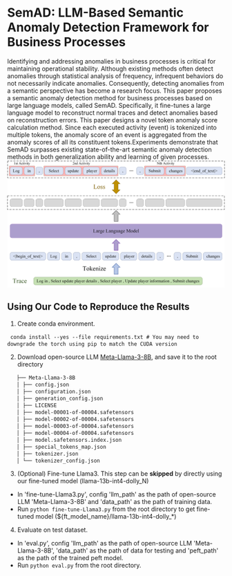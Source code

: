 # SemAD: LLM-Based Semantic Anomaly Detection Framework for Business Processes

Identifying and addressing anomalies in business processes is critical for maintaining operational stability. Although
existing methods often detect anomalies through statistical analysis of frequency, infrequent behaviors do not
necessarily indicate anomalies. Consequently, detecting anomalies from a semantic perspective has become a research
focus. This paper proposes a semantic anomaly detection method for business processes based on large language models,
called SemAD. Specifically, it fine-tunes a large language model to reconstruct normal traces and detect anomalies based
on reconstruction errors. This paper designs a novel token anomaly score calculation method. Since each executed
activity (event) is tokenized into multiple tokens, the anomaly score of an event is aggregated from the anomaly scores
of all its constituent tokens.Experiments demonstrate that SemAD surpasses existing state-of-the-art semantic anomaly
detection methods in both generalization ability and learning of given processes.
![architecture.png](architecture.png)

## Using Our Code to Reproduce the Results

1. Create conda environment.

```
 conda install --yes --file requirements.txt # You may need to downgrade the torch using pip to match the CUDA version
```


2. Download open-source LLM [Meta-Llama-3-8B](https://hf-mirror.com/meta-llama/Meta-Llama-3-8B/tree/main), and
   save it to the root directory

```
   ├── Meta-Llama-3-8B
   │ ├── config.json
   │ ├── configuration.json
   │ ├── generation_config.json
   │ ├── LICENSE
   │ ├── model-00001-of-00004.safetensors
   │ ├── model-00002-of-00004.safetensors
   │ ├── model-00003-of-00004.safetensors
   │ ├── model-00004-of-00004.safetensors
   │ ├── model.safetensors.index.json
   │ ├── special_tokens_map.json
   │ ├── tokenizer.json
   │ └── tokenizer_config.json
```

3. (Optional) Fine-tune Llama3. This step can be **skipped** by directly using our fine-tuned model (llama-13b-int4-dolly_N)

- In 'fine-tune-Llama3.py', config 'llm_path' as the path of open-source LLM 'Meta-Llama-3-8B'  and 'data_path' as the path of training data.
- Run ```python fine-tune-Llama3.py``` from the root directory to get fine-tuned model (${ft_model_name}/llama-13b-int4-dolly_*)

4. Evaluate on test dataset.

- In 'eval.py', config 'llm_path' as the path of open-source LLM 'Meta-Llama-3-8B', 'data_path' as the path of data for testing 
 and 'peft_path' as the path of the trained peft model.
- Run ```python eval.py``` from the root directory.